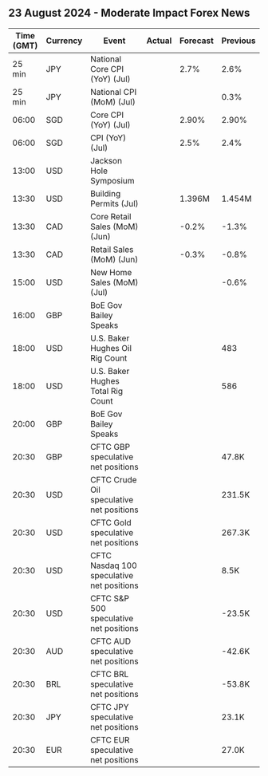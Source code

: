 ## 23 August 2024 - Moderate Impact Forex News

| Time (GMT) | Currency | Event | Actual | Forecast | Previous |
|------|----------|-------|--------|----------|----------|
| 25 min | JPY | National Core CPI (YoY) (Jul) |  | 2.7% | 2.6% |
| 25 min | JPY | National CPI (MoM) (Jul) |  |  | 0.3% |
| 06:00 | SGD | Core CPI (YoY) (Jul) |  | 2.90% | 2.90% |
| 06:00 | SGD | CPI (YoY) (Jul) |  | 2.5% | 2.4% |
| 13:00 | USD | Jackson Hole Symposium |  |  |  |
| 13:30 | USD | Building Permits (Jul) |  | 1.396M | 1.454M |
| 13:30 | CAD | Core Retail Sales (MoM) (Jun) |  | -0.2% | -1.3% |
| 13:30 | CAD | Retail Sales (MoM) (Jun) |  | -0.3% | -0.8% |
| 15:00 | USD | New Home Sales (MoM) (Jul) |  |  | -0.6% |
| 16:00 | GBP | BoE Gov Bailey Speaks |  |  |  |
| 18:00 | USD | U.S. Baker Hughes Oil Rig Count |  |  | 483 |
| 18:00 | USD | U.S. Baker Hughes Total Rig Count |  |  | 586 |
| 20:00 | GBP | BoE Gov Bailey Speaks |  |  |  |
| 20:30 | GBP | CFTC GBP speculative net positions |  |  | 47.8K |
| 20:30 | USD | CFTC Crude Oil speculative net positions |  |  | 231.5K |
| 20:30 | USD | CFTC Gold speculative net positions |  |  | 267.3K |
| 20:30 | USD | CFTC Nasdaq 100 speculative net positions |  |  | 8.5K |
| 20:30 | USD | CFTC S&P 500 speculative net positions |  |  | -23.5K |
| 20:30 | AUD | CFTC AUD speculative net positions |  |  | -42.6K |
| 20:30 | BRL | CFTC BRL speculative net positions |  |  | -53.8K |
| 20:30 | JPY | CFTC JPY speculative net positions |  |  | 23.1K |
| 20:30 | EUR | CFTC EUR speculative net positions |  |  | 27.0K |
